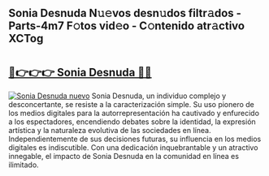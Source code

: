 ## Sonia Desnuda N𝚞𝚎vos desn𝚞dos filtr𝚊dos - Parts-4m7 F𝚘tos vid𝚎o - C𝚘ntenido atr𝚊ctivo XCTog

# <h2><a href="http://mbcssyg.tromn.icu/?c=Sonia+Desnuda">🔗👉👉👉 Sonia Desnuda 🔗🔗</a></h2>

[![Sonia Desnuda nuevo](https://i.imgur.com/pEAQMta.gif)](http://mbcssyg.tromn.icu/?c=Sonia+Desnuda)
Sonia Desnuda, un individuo complejo y desconcertante, se resiste a la caracterización simple. Su uso pionero de los medios digitales para la autorrepresentación ha cautivado y enfurecido a los espectadores, encendiendo debates sobre la identidad, la expresión artística y la naturaleza evolutiva de las sociedades en línea. Independientemente de sus decisiones futuras, su influencia en los medios digitales es indiscutible. Con una dedicación inquebrantable y un atractivo innegable, el impacto de Sonia Desnuda en la comunidad en línea es ilimitado.
